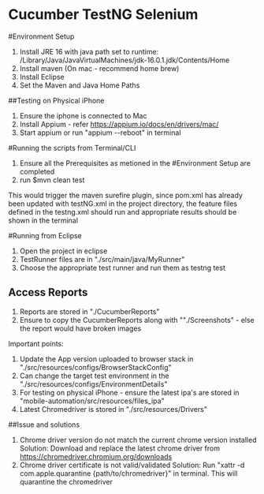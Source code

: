 
# Cucumber TestNG Selenium
#Environment Setup

1. Install JRE 16 with java path set to runtime: /Library/Java/JavaVirtualMachines/jdk-16.0.1.jdk/Contents/Home
2. Install maven (On mac - recommend home brew)
3. Install Eclipse
4. Set the Maven and Java Home Paths

##Testing on Physical iPhone
1. Ensure the iphone is connected to Mac
2. Install Appium - refer https://appium.io/docs/en/drivers/mac/
3. Start appium or run "appium --reboot" in terminal

#Running the scripts from Terminal/CLI

1. Ensure all the Prerequisites as metioned in the #Environment Setup are completed
2. run $mvn clean test

This would trigger the maven surefire plugin, since pom.xml has already been updated with testNG.xml in the project directory, the feature files defined in the testng.xml should run and appropriate results should be shown in the terminal 

#Running from Eclipse
1. Open the project in eclipse
2. TestRunner files are in "./src/main/java/MyRunner"
3. Choose the appropriate test runner and run them as testng test

## Access Reports
1. Reports are stored in "./CucumberReports"
2. Ensure to copy the CucumberReports along with ""./Screenshots" - else the report would have broken images

Important points:
1. Update the App version uploaded to browser stack in "./src/resources/configs/BrowserStackConfig"
2. Can change the target test environment in the "./src/resources/configs/EnvironmentDetails"
3. For testing on physical iPhone - ensure the latest ipa's are stored in "mobile-automation/src/resources/files_ipa"
4. Latest Chromedriver is stored in "./src/resources/Drivers"

##Issue and solutions
1. Chrome driver version do not match the current chrome version installed
  Solution: Download and replace the latest chrome driver from https://chromedriver.chromium.org/downloads
2. Chrome driver certificate is not valid/validated
  Solution: Run "xattr -d com.apple.quarantine {path/to/chromedriver}" in terminal. This will quarantine the chromedriver

